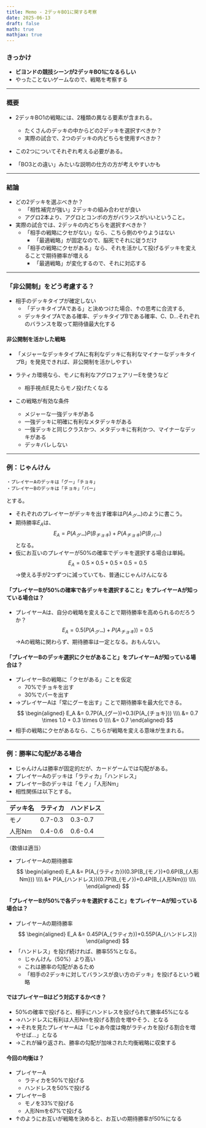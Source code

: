 ```yaml
---
title: Memo - 2デッキBO1に関する考察
date: 2025-06-13
draft: false
math: true
mathjax: true
---
```

### きっかけ
- **ビヨンドの競技シーンが2デッキBO1になるらしい**
- やったことないゲームなので、戦略を考察する
---
### 概要
- 2デッキBO1の戦略には、2種類の異なる要素が含まれる。
	- たくさんのデッキの中からどの2デッキを選択すべきか？
	- 実際の試合で、2つのデッキの内どちらを使用すべきか？
- この2つについてそれぞれ考える必要がある。

- 「BO3との違い」みたいな説明の仕方の方が考えやすいかも
---
### 結論
- どの2デッキを選ぶべきか？
	- 「相性補完が強い」2デッキの組み合わせが良い
	- アグロ2本より、アグロとコンボの方がバランスがいいということ。
- 実際の試合では、2デッキの内どちらを選択すべきか？
	- 「相手の戦略にクセがない」なら、こちら側のやりようはない
		- 「最適戦略」が固定なので、脳死でそれに従うだけ
	- 「相手の戦略にクセがある」なら、それを活かして投げるデッキを変えることで期待勝率が増える
		- 「最適戦略」が変化するので、それに対応する
---
### 「非公開制」をどう考慮する？
- 相手のデッキタイプが確定しない
    - 「デッキタイプAである」と決めつけた場合、↑の思考に合流する,
    - デッキタイプAである確率、デッキタイプBである確率、C、D...それぞれのバランスを取って期待値最大化する
#### 非公開制を活かした戦略
- 「メジャーなデッキタイプAに有利なデッキに有利なマイナーなデッキタイプB」を発見できれば、非公開制を活かしやすい
- ラティカ環境なら、モノに有利なアグロフェアリーEを使うなど
	- 相手視点E見たらモノ投げたくなる

- この戦略が有効な条件
	- メジャーな一強デッキがある
	- 一強デッキに明確に有利なメタデッキがある
	- 一強デッキと同じクラスかつ、メタデッキに有利かつ、マイナーなデッキがある
	- デッキバレしない
---
### 例：じゃんけん
```
・プレイヤーAのデッキは「グー」「チョキ」
・プレイヤーBのデッキは「チョキ」「パー」
```
とする。
- それぞれのプレイヤーがデッキを出す確率は$P(A_{グー})$のように書こう。
- 期待勝率$E_A$は、
$$E_A = P(A_{グー})P(B_{チョキ}) + P(A_{チョキ})P(B_{パー})$$
となる。
- 仮にお互いのプレイヤーが50%の確率でデッキを選択する場合は単純。
$$E_A = 0.5 \times 0.5 + 0.5 \times 0.5 = 0.5$$
→使える手が2つずつに減っていても、普通にじゃんけんになる
#### 「プレイヤーBが50%の確率で各デッキを選択すること」をプレイヤーAが知っている場合は？
- プレイヤーAは、自分の戦略を変えることで期待勝率を高められるのだろうか？
$$E_A = 0.5(P(A_{グー})+P(A_{チョキ}))=0.5$$
→Aの戦略に関わらず、期待勝率は一定となる。おもんない。
#### 「プレイヤーBのデッキ選択にクセがあること」をプレイヤーAが知っている場合は？
- プレイヤーBの戦略に「クセがある」ことを仮定
	- 70%でチョキを出す
	- 30%でパーを出す
- →プレイヤーAは「常にグーを出す」ことで期待勝率を最大化できる。
$$
\begin{aligned}
E_A &= 0.7P(A_{グー})+0.3(P(A_{チョキ})) \\\\
&= 0.7 \times 1.0 + 0.3 \times 0 \\\\
&= 0.7
\end{aligned}
$$
- 相手の戦略にクセがあるなら、こちらが戦略を変える意味が生まれる。
---
### 例：勝率に勾配がある場合
- じゃんけんは勝率が固定的だが、カードゲームでは勾配がある。
- プレイヤーAのデッキは「ラティカ」「ハンドレス」
- プレイヤーBのデッキは「モノ」「人形Nm」
- 相性関係は以下とする。

| デッキ名 | ラティカ    | ハンドレス   |
| ---- | ------- | ------- |
| モノ   | 0.7-0.3 | 0.3-0.7 |
| 人形Nm | 0.4-0.6 | 0.6-0.4 |

（数値は適当）
- プレイヤーAの期待勝率
$$
\begin{aligned}
E_A &= P(A_{ラティカ})(0.3P(B_{モノ})+0.6P(B_{人形Nm})) \\\\
&+ P(A_{ハンドレス})(0.7P(B_{モノ})+0.4P(B_{人形Nm})) \\\\
\end{aligned}
$$
#### 「プレイヤーBが50%で各デッキを選択すること」をプレイヤーAが知っている場合は？
- プレイヤーAの期待勝率
$$
\begin{aligned}
E_A &= 0.45P(A_{ラティカ})+0.55P(A_{ハンドレス})
\end{aligned}
$$
- 「ハンドレス」を投げ続ければ、勝率55%となる。
	- じゃんけん（50%）より高い
	- これは勝率の勾配があるため
	- 「相手の2デッキに対してバランスが良い方のデッキ」を投げるという戦略
#### ではプレイヤーBはどう対応するかべき？
- 50%の確率で投げると、相手にハンドレスを投げられて勝率45%になる
- →ハンドレスに有利は人形Nmを投げる割合を増やそう、となる
- →それを見たプレイヤーAは「じゃあ今度は俺がラティカを投げる割合を増やせば…」となる
- →これが繰り返され、勝率の勾配が加味された均衡戦略に収束する

#### 今回の均衡は？
- プレイヤーA
	- ラティカを50%で投げる
	- ハンドレスを50%で投げる
- プレイヤーB
	- モノを33%で投げる
	- 人形Nmを67%で投げる
- ↑のようにお互いが戦略を決めると、お互いの期待勝率が50%になる
